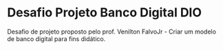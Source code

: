 # Desafio Projeto Banco Digital DIO
Desafio de projeto proposto pelo prof. Venilton FalvoJr - Criar um modelo de banco digital para fins didático. 
